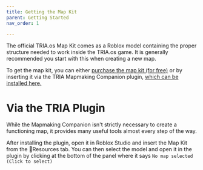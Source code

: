 ```yaml
---
title: Getting the Map Kit
parent: Getting Started
nav_order: 1

---
```

The official TRIA.os Map Kit comes as a Roblox model containing the proper structure needed to work inside the TRIA.os game. It is generally recommended you start with this when creating a new map.

To get the map kit, you can either [purchase the map kit (for free)](https://create.roblox.com/store/asset/93671903447129/TRIAos-Map-Making-Kit) or by inserting it via the TRIA Mapmaking Companion plugin, [which can be installed here.](https://create.roblox.com/store/asset/13782566472/TRIAos-Mapmaking-Companion)

# Via the TRIA Plugin

While the Mapmaking Companion isn't strictly necessary to create a functioning map, it provides many useful tools almost every step of the way.

After installing the plugin, open it in Roblox Studio and insert the Map Kit from the 🧩Resources tab. You can then select the model and open it in the plugin by clicking at the bottom of the panel where it says `No map selected (Click to select)`

